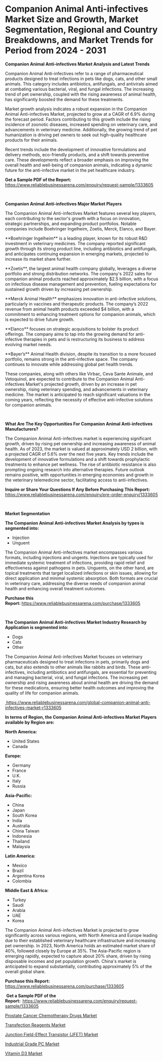 <p><h1>Companion Animal Anti-infectives Market Size and Growth, Market Segmentation, Regional and Country Breakdowns, and Market Trends for Period from 2024 -  2031</h1></p><p><strong>Companion Animal Anti-infectives Market Analysis and Latest Trends</strong></p>
<p><p>Companion Animal Anti-infectives refer to a range of pharmaceutical products designed to treat infections in pets like dogs, cats, and other small animals. This category includes antibiotics, antifungals, and antivirals aimed at combating various bacterial, viral, and fungal infections. The increasing trend of pet ownership, coupled with the rising awareness of animal health, has significantly boosted the demand for these treatments. </p><p>Market growth analysis indicates a robust expansion in the Companion Animal Anti-infectives Market, projected to grow at a CAGR of 6.9% during the forecast period. Factors contributing to this growth include the rising incidence of zoonotic diseases, increased spending on veterinary care, and advancements in veterinary medicine. Additionally, the growing trend of pet humanization is driving pet owners to seek out high-quality healthcare products for their animals. </p><p>Recent trends include the development of innovative formulations and delivery methods, eco-friendly products, and a shift towards preventive care. These developments reflect a broader emphasis on improving the overall health and well-being of companion animals, indicating a dynamic future for the anti-infective market in the pet healthcare industry.</p></p>
<p><strong>Get a Sample PDF of the Report:&nbsp;</strong> <a href="https://www.reliablebusinessarena.com/enquiry/request-sample/1333605?utm_campaign=1282&utm_medium=2&utm_source=Github&utm_content=ia&utm_term=01102024&utm_id=companion-animal-anti-infectives">https://www.reliablebusinessarena.com/enquiry/request-sample/1333605</a></p>
<p>&nbsp;</p>
<p><strong>Companion Animal Anti-infectives Major Market Players</strong></p>
<p><p>The Companion Animal Anti-infectives Market features several key players, each contributing to the sector's growth with a focus on innovation, strategic partnerships, and expanding product portfolios. Notable companies include Boehringer Ingelheim, Zoetis, Merck, Elanco, and Bayer.</p><p>**Boehringer Ingelheim** is a leading player, known for its robust R&D investment in veterinary medicines. The company reported significant growth through its strong product line, including antibiotics and antifungals, and anticipates continuing expansion in emerging markets, projected to increase its market share further.</p><p>**Zoetis**, the largest animal health company globally, leverages a diverse portfolio and strong distribution networks. The company's 2022 sales for companion animal products reached approximately $2.5 billion, with a focus on infectious disease management and prevention, fueling expectations for sustained growth driven by increasing pet ownership.</p><p>**Merck Animal Health** emphasizes innovation in anti-infective solutions, particularly in vaccines and therapeutic products. The company’s 2022 revenue from animal health products exceeded $4 billion, with a commitment to enhancing treatment options for companion animals, which is expected to drive future growth.</p><p>**Elanco** focuses on strategic acquisitions to bolster its product offerings. The company aims to tap into the growing demand for anti-infective therapies in pets and is restructuring its business to address evolving market needs.</p><p>**Bayer’s** Animal Health division, despite its transition to a more focused portfolio, remains strong in the anti-infective space. The company continues to innovate while addressing global pet health trends.</p><p>These companies, along with others like Virbac, Ceva Sante Animale, and Vetoquinol, are expected to contribute to the Companion Animal Anti-infectives Market's projected growth, driven by an increase in pet ownership, rising veterinary spending, and advancements in veterinary medicine. The market is anticipated to reach significant valuations in the coming years, reflecting the necessity of effective anti-infective solutions for companion animals.</p></p>
<p>&nbsp;</p>
<p><strong>What Are The Key Opportunities For Companion Animal Anti-infectives Manufacturers?</strong></p>
<p><p>The Companion Animal Anti-infectives market is experiencing significant growth, driven by rising pet ownership and increasing awareness of animal health. As of 2023, the market is valued at approximately USD 2 billion, with a projected CAGR of 5.6% over the next five years. Key trends include the development of innovative formulations and a shift towards prophylactic treatments to enhance pet wellness. The rise of antibiotic resistance is also prompting ongoing research into alternative therapies. Future outlook remains positive, with opportunities in emerging economies and growth in the veterinary telemedicine sector, facilitating access to anti-infectives.</p></p>
<p><strong>Inquire or Share Your Questions If Any Before Purchasing This Report:</strong> <a href="https://www.reliablebusinessarena.com/enquiry/pre-order-enquiry/1333605?utm_campaign=1282&utm_medium=2&utm_source=Github&utm_content=ia&utm_term=01102024&utm_id=companion-animal-anti-infectives">https://www.reliablebusinessarena.com/enquiry/pre-order-enquiry/1333605</a></p>
<p>&nbsp;</p>
<p><strong>Market Segmentation</strong></p>
<p><strong>The Companion Animal Anti-infectives Market Analysis by types is segmented into:</strong></p>
<p><ul><li>Injection</li><li>Unguent</li></ul></p>
<p><p>The Companion Animal Anti-infectives market encompasses various formats, including injections and ungents. Injections are typically used for immediate systemic treatment of infections, providing rapid relief and effectiveness against pathogens in pets. Unguents, on the other hand, are topical treatments that target localized infections or skin issues, allowing for direct application and minimal systemic absorption. Both formats are crucial in veterinary care, addressing the diverse needs of companion animal health and enhancing overall treatment outcomes.</p></p>
<p><strong>Purchase this Report:&nbsp;</strong><a href="https://www.reliablebusinessarena.com/purchase/1333605?utm_campaign=1282&utm_medium=2&utm_source=Github&utm_content=ia&utm_term=01102024&utm_id=companion-animal-anti-infectives">https://www.reliablebusinessarena.com/purchase/1333605</a></p>
<p>&nbsp;</p>
<p><strong>The Companion Animal Anti-infectives Market Industry Research by Application is segmented into:</strong></p>
<p><ul><li>Dogs</li><li>Cats</li><li>Other</li></ul></p>
<p><p>The Companion Animal Anti-infectives Market focuses on veterinary pharmaceuticals designed to treat infections in pets, primarily dogs and cats, but also extends to other animals like rabbits and birds. These anti-infectives, including antibiotics and antifungals, are essential for preventing and managing bacterial, viral, and fungal infections. The increasing pet ownership and rising awareness about animal health are driving the demand for these medications, ensuring better health outcomes and improving the quality of life for companion animals.</p></p>
<p><a href="https://www.reliablebusinessarena.com/global-companion-animal-anti-infectives-market-r1333605?utm_campaign=1282&utm_medium=2&utm_source=Github&utm_content=ia&utm_term=01102024&utm_id=companion-animal-anti-infectives">&nbsp;https://www.reliablebusinessarena.com/global-companion-animal-anti-infectives-market-r1333605</a></p>
<p><strong>In terms of Region, the Companion Animal Anti-infectives Market Players available by Region are:</strong></p>
<p>
    <p> <strong> North America: </strong>
        <ul>
            <li>United States</li>
            <li>Canada</li>
        </ul>
        </p> 
    <p> <strong> Europe: </strong>
        <ul>
            <li>Germany</li>
            <li>France</li>
            <li>U.K.</li>
            <li>Italy</li>
            <li>Russia</li>
        </ul>
        </p> 
    <p> <strong> Asia-Pacific: </strong>
        <ul>
            <li>China</li>
            <li>Japan</li>
            <li>South Korea</li>
            <li>India</li>
            <li>Australia</li>
            <li>China Taiwan</li>
            <li>Indonesia</li>
            <li>Thailand</li>
            <li>Malaysia</li>
        </ul>
        </p> 
    <p> <strong> Latin America: </strong>
        <ul>
            <li>Mexico</li>
            <li>Brazil</li>
            <li>Argentina Korea</li>
            <li>Colombia</li>
        </ul>
        </p> 
    <p> <strong> Middle East & Africa: </strong>
        <ul>
            <li>Turkey</li>
            <li>Saudi</li>
            <li>Arabia</li>
            <li>UAE</li>
            <li>Korea</li>
        </ul>
    </p>
    </p>
<p><p>The Companion Animal Anti-infectives Market is projected to grow significantly across various regions, with North America and Europe leading due to their established veterinary healthcare infrastructure and increasing pet ownership. In 2023, North America holds an estimated market share of 40%, followed closely by Europe at 35%. The Asia-Pacific region is emerging rapidly, expected to capture about 20% share, driven by rising disposable incomes and pet population growth. China's market is anticipated to expand substantially, contributing approximately 5% of the overall global share.</p></p>
<p><strong>Purchase this Report: </strong><a href="https://www.reliablebusinessarena.com/purchase/1333605?utm_campaign=1282&utm_medium=2&utm_source=Github&utm_content=ia&utm_term=01102024&utm_id=companion-animal-anti-infectives">https://www.reliablebusinessarena.com/purchase/1333605</a></p>
<p>&nbsp;<strong>Get a Sample PDF of the Report:&nbsp;&nbsp;</strong><a href="https://www.reliablebusinessarena.com/enquiry/request-sample/1333605?utm_campaign=1282&utm_medium=2&utm_source=Github&utm_content=ia&utm_term=01102024&utm_id=companion-animal-anti-infectives">https://www.reliablebusinessarena.com/enquiry/request-sample/1333605</a></p>
<p><strong></strong></p>
<p><p><a href="https://www.linkedin.com/pulse/driving-market-forces-prostate-cancer-chemotherapy-drugs-trends-0no3c?utm_campaign=1282&utm_medium=2&utm_source=Github&utm_content=ia&utm_term=01102024&utm_id=companion-animal-anti-infectives">Prostate Cancer Chemotherapy Drugs Market</a></p><p><a href="https://www.linkedin.com/pulse/global-perspectives-transfection-reagents-market-trends-forecast-gjcbc?utm_campaign=1282&utm_medium=2&utm_source=Github&utm_content=ia&utm_term=01102024&utm_id=companion-animal-anti-infectives">Transfection Reagents Market</a></p><p><a href="https://issuu.com/reportprime-2/docs/junction-field-effect-transistor-jf_d739b6001699e9?utm_campaign=1282&utm_medium=2&utm_source=Github&utm_content=ia&utm_term=01102024&utm_id=companion-animal-anti-infectives">Junction Field-Effect Transistor (JFET) Market</a></p><p><a href="https://issuu.com/reportprime-2/docs/industrial-grade-pc-market-size-203_8b8778f7fc0033?utm_campaign=1282&utm_medium=2&utm_source=Github&utm_content=ia&utm_term=01102024&utm_id=companion-animal-anti-infectives">Industrial Grade PC Market</a></p><p><a href="https://www.linkedin.com/pulse/evaluating-global-vitamin-d3-market-trends-growth-opportunities-fqehc?utm_campaign=1282&utm_medium=2&utm_source=Github&utm_content=ia&utm_term=01102024&utm_id=companion-animal-anti-infectives">Vitamin D3 Market</a></p></p>